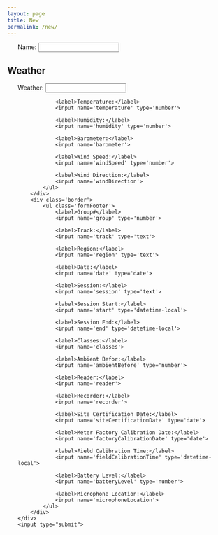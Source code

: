 ```yaml
---
layout: page
title: New
permalink: /new/
---
```


<form accept-charset="UTF-8" action="https://6drpw7vjfh.execute-api.us-east-1.amazonaws.com/Prod/record" method="POST"> 
	<div>
		<div class='border'>
			<ul>
				<label>Name:</label>
				<input name='name'>
			</ul>
		</div>
		<div class='border'>
			<h2>Weather</h2>
			<ul>
				<label>Weather:</label>
				<input name="weather">

				<label>Temperature:</label>
				<input name='temperature' type='number'>

				<label>Humidity:</label>
				<input name='humidity' type='number'>

				<label>Barometer:</label>
				<input name='barometer'>

				<label>Wind Speed:</label>
				<input name='windSpeed' type='number'>

				<label>Wind Direction:</label>
				<input name='windDirection'>
			</ul>
		</div>
		<div class='border'>
			<ul class='formFooter'>
				<label>Group#</label>
				<input name='group' type='number'>

				<label>Track:</label>
				<input name='track' type='text'>

				<label>Region:</label>
				<input name='region' type='text'>

				<label>Date:</label>
				<input name='date' type='date'>

				<label>Session:</label>
				<input name='session' type='text'>

				<label>Session Start:</label>
				<input name='start' type='datetime-local'> 

				<label>Session End:</label>
				<input name='end' type='datetime-local'> 

				<label>Classes:</label>
				<input name='classes'>

				<label>Ambient Befor:</label>
				<input name='ambientBefore' type='number'>

				<label>Reader:</label>
				<input name='reader'>

				<label>Recorder:</label>
				<input name='recorder'>

				<label>Site Certification Date:</label>
				<input name='siteCertificationDate' type='date'>

				<label>Meter Factory Calibration Date:</label>
				<input name='factoryCalibrationDate' type='date'>

				<label>Field Calibration Time:</label>
				<input name='fieldCalibrationTime' type='datetime-local'>

				<label>Battery Level:</label>
				<input name='batteryLevel' type='number'>

				<label>Microphone Location:</label>
				<input name='microphoneLocation'>
			</ul>
		</div>
	</div>
	<input type="submit">
</form>
